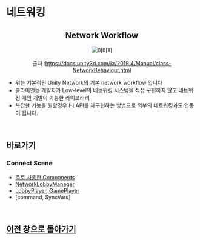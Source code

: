 # 네트워킹


<center>


## Network Workflow
![이미지](_Image/Network%20Workflow.png)

출처 :https://docs.unity3d.com/kr/2019.4/Manual/class-NetworkBehaviour.html

</center>

- 위는 기본적인 Unity Network의 기본 network workflow 입니다
- 클라이언트 개발자가 Low-level의 네트워킹 시스템을 직접 구현하지 않고 네트워킹 게임 개발이 가능한 라이브러리
- 복잡한 기능을 원할경우 HLAPI를 재구현하는 방법으로 외부의 네트워킹과도 연동이 됩니다.

<br>

## 바로가기
### Connect Scene
 - [주로 사용한 Components](#주로-사용한-componenets-설명)
 - [NetworkLobbyManager](#networklobbymanager-1)
 - [LobbyPlayer, GamePlayer](#lobbyplayer-gameplayer)
 - [command, SyncVars]


<br>

## [이전 창으로 돌아가기](https://github.com/shehdrbs123/Dongs-Portfolio/tree/main/UnityProject/NetworkShooting)

<br>

## NetworkComponents

 |<H3><b>Network Components 구조도</b></H3>|
 |:---:|
 |![미리보기](_Image/Network%20소개%20이미지.png)|

## 주로 사용한 Componenets 설명

### NetworkLobbyManager
  - 대기방이 있는 멀티네트워크 구조에서 쓰이는 Unet의 컴포넌트 중 하나
  - Networking 연결, 연결 시 작동하는 추상 메서드 존재
  - NetworkLobbyPlayer, GamePlayer 두 객체를 사용 
    - 로비상황에서는 LobbyPlayer 
    - Game상황에서는 GamePlayer
    - OnLobbyServerSceneLoadedForPlayer() 에서 오브젝트 간 데이터를 공유
      - 모든 Player가 Ready가 되면 실행되는 이벤트 메서드

### NetworkBehaviour
  - Network Identity 컴포넌트 필수
  - 커스텀 컴포넌트를 생성할 때 사용
  - Commands, ClientRPCs, SyncEvents, SyncVars 의 기능을 통해 변수를 동기화

### NetworkIdentity
  - 네트워크 상에서 유니크한 존재로 표시해주는 컴포넌트
  - 네트워크 통신이 필요한 오브젝트는 무조건 필요

### NetworkLobbyPlayer
  - 유저 접속 시 NetworkLobbyManager의해 자동생성되는 네트워크 플레이어 단위
  - UI와의 연동을 위해 OnClientEnterLobby(), OnClientExitLobby(), OnClientReady(bool readyState)를 사용함

### NetworkClient
  - Client To Server 로의 네트워크 연결 관리 
  - Client<-> Server 간에 메시지를 송수신 가능

### NetworkServer
  - 서버의 작동상태를 확인을 통해 서버 내에서만 실행될 명령을 제한 가능
  - 클라이언트의 연결을 관리, 스폰, 게임의 전반적인 플레이 진행에 이용

### NetworkTransform
  - 네트워크 상 오브젝트 중 위치값을 공유하게 해주는 컴포넌트
  - Threshold, sendrate 등 네트워크 전송 부하에 관한 설정이 가능


## [위로가기](#네트워킹)

<br>

## NetworkLobbyManager
|<H3><b>추가 기능에 대한 모식도</b></H3>|
 |:---:|
 |![미리보기](_Image/NetworkLobbyManager%20%EC%B6%94%EA%B0%80%ED%95%9C%20%EA%B8%B0%EB%8A%A5.png)|

## 구현 내용
- NetworkLobbyManager는 Lobby에 필요한 기능 외에도 접속과 관련한 이벤트 가상함수가 존재
  - OnLobbyServerSceneChanged
    - Scene이 변경되었을 때 발생하는 이벤트
    - 해당 가상함수를 override, Connect Scene에서의 Panel 선택에 사용,
      - 서버가 켜져있을 경우 waitroom panel 선택, 아닐경우 ConnectScene Main
      - 해당 기능을 위해 Connect Scene 전환 시 연결설정
  - OnLobbyServerSceneChangedForPlayer(LobbyPlayer, GamePlayer)
    - 컴포넌트에 등록된 LobbyScene-> GameScene 이동이 확인 될 경우 발생하는 이벤트
    - LobbyPlayer-> GamePlayer의 데이터 이동에 사용
    - 이름과 슬롯 위치를 공유
- 싱글턴 패턴으로 사용 필요한 위치에서 기능 사용 or 데이터를 읽기 전용으로 사용
  - 버튼 입력 시 접속요청
  - 이름 보유
  - 접속 종료 요청
  - 연결여부 확인

## [위로가기](#네트워킹)

<br>

## LobbyPlayer, GamePlayer

|<H3><b>LobbyPlayer WorkFlow</b></H3>|
 |:---:|
 |![미리보기](_Image/NetworkLobbyManager%20%EC%B6%94%EA%B0%80%ED%95%9C%20%EA%B8%B0%EB%8A%A5.png)|


## 구현 내용
- NetworkLobbyPlayer
  - NetworkLobbyManager와 짝꿍이 되어 사용
  - 외부의 접속이 확인되면(호스트 포함) NetworkLobbyManager에서 LobbyPlayer를 생성
  - 


- 네트워킹 트릭
  ![이미지](_Image/Network%20field%20설정%20트릭.png)
  - 게임플레이는 실제 모든 네트워킹 공간에서 자신이 지정된 위치에서만 활동 가능
  - 본래 기획에서는 다양한 스킬 등을 활용해 위치를 넘나드는 구조였으나 싶었으나 기간의 부족으로 구현 x
  - GamePlayer는 전달받은 슬롯 위치를 이용해 카메라와 위치를 지정하여 사용하게됨

## [위로가기](#네트워킹)

<br>

## [이전 창으로 돌아가기](https://github.com/shehdrbs123/Dongs-Portfolio/tree/main/UnityProject/NetworkShooting)